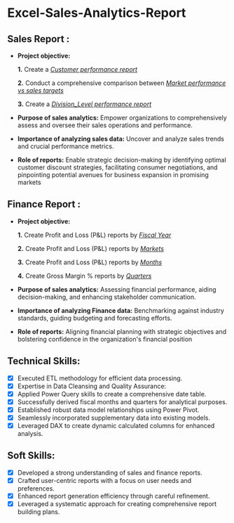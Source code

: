 # Excel-Sales-Analytics-Report

## Sales Report :


- **Project objective:** 

    **1.** Create a _[Customer performance report](https://github.com/varaprasad55/Excel-Sales-Analytics/blob/898f770a30df68e1792a7b87c5c8fbf289c00bb4/Customer%20Performance%20Report.pdf)_ 

    **2.** Conduct a comprehensive comparison between _[Market performance vs sales targets](https://github.com/varaprasad55/Excel-Sales-Analytics/blob/898f770a30df68e1792a7b87c5c8fbf289c00bb4/Market%20Performance%20vs%20Targets%20Report.pdf)_

   **3.** Create a _[Division_Level performance report](https://github.com/varaprasad55/Excel-Sales-Analytics/blob/898f770a30df68e1792a7b87c5c8fbf289c00bb4/Customer%20Performance%20Report.pdf)_ 

- **Purpose of sales analytics:** Empower organizations to comprehensively assess and oversee their sales operations and performance.

- **Importance of analyzing sales data:** Uncover and analyze sales trends and crucial performance metrics.

- **Role of reports:** Enable strategic decision-making by identifying optimal customer discount strategies, facilitating consumer negotiations, and pinpointing potential avenues for business expansion in promising markets


## Finance Report :

- **Project objective:** 

   **1.** Create Profit and Loss (P&L) reports by _[Fiscal Year](https://github.com/varaprasad55/Excel-Sales-Analytics/blob/898f770a30df68e1792a7b87c5c8fbf289c00bb4/P%20%26%20L%20Statement%20by%20Fiscal%20Year.pdf)_ 

   **2.** Create Profit and Loss (P&L) reports by _[Markets](https://github.com/varaprasad55/Excel-Sales-Analytics/blob/3e9f980318060dd2267f68c445c1446aa3c6833e/P%20%26%20L%20Statement%20by%20Markets.pdf)_
  
   **3.** Create Profit and Loss (P&L) reports by _[Months](https://github.com/varaprasad55/Excel-Sales-Analytics/blob/22073bbf3b5da264f85455d52c14bc423fe204ea/P%20%26%20L%20Statement%20by%20Months.pdf)_

  **4.** Create Gross Margin % reports by _[Quarters](https://github.com/varaprasad55/Excel-Sales-Analytics/blob/22073bbf3b5da264f85455d52c14bc423fe204ea/GM%25%20by%20Quarters%20(%20sub_zone%20).pdf)_

- **Purpose of sales analytics:** Assessing financial performance, aiding decision-making, and enhancing stakeholder communication.

- **Importance of analyzing Finance data:** Benchmarking against industry standards, guiding budgeting and forecasting efforts.

- **Role of reports:** Aligning financial planning with strategic objectives and bolstering confidence in the organization's financial position


## Technical Skills:
- [x]	Executed ETL methodology for efficient data processing.
- [x]	Expertise in Data Cleansing and Quality Assurance:
- [x]	Applied Power Query skills to create a comprehensive date table.
- [x]	Successfully derived fiscal months and quarters for analytical purposes.
- [x]	Established robust data model relationships using Power Pivot.
- [x]	Seamlessly incorporated supplementary data into existing models.
- [x]	Leveraged DAX to create dynamic calculated columns for enhanced analysis.

## Soft Skills:
- [x]	Developed a strong understanding of sales and finance reports.
- [x]	Crafted user-centric reports with a focus on user needs and preferences.
- [x]	Enhanced report generation efficiency through careful refinement.
- [x]	Leveraged a systematic approach for creating comprehensive report building plans.
